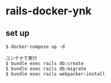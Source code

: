 # rails-docker-ynk

## set up
```
$ docker-compose up -d

コンテナで実行
$ bundle exec rails db:create
$ bundle exec rails db:migrate
$ bundle exec rails webpacker:install
```

